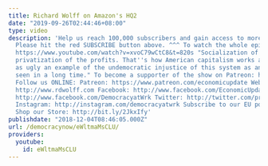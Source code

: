 ```yaml
---
title: Richard Wolff on Amazon's HQ2
date: "2019-09-26T02:44:46+08:00"
type: video
description: 'Help us reach 100,000 subscribers and gain access to more studio time!
  Please hit the red SUBSCRIBE button above. ^^^ To watch the whole episode, go to:
  https://www.youtube.com/watch?v=xvoC79wCtC8&t=820s "Socialization of the costs,
  privatization of the profits. That''s how American capitalism works and this is
  as ugly an example of the undemocratic injustice of this system as anything I have
  seen in a long time." To become a supporter of the show on Patreon: https://www.patreon.com/economicupdate
  Follow us ONLINE: Patreon: https://www.patreon.com/economicupdate Websites: https://www.democracyatwork.info/economicupdate
  http://www.rdwolff.com Facebook: http://www.facebook.com/EconomicUpdate http://www.facebook.com/RichardDWolff
  http://www.facebook.com/DemocracyatWrk Twitter: http://twitter.com/profwolff http://twitter.com/democracyatwrk
  Instagram: http://instagram.com/democracyatwrk Subscribe to our EU podcast: http://economicupdate.libsyn.com
  Shop our Store: http://bit.ly/2JkxIfy'
publishdate: "2018-12-04T08:46:05.000Z"
url: /democracynow/eWltmaMsCLU/
providers:
  youtube:
    id: eWltmaMsCLU
---
```

